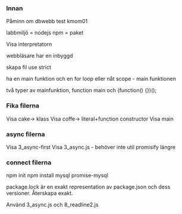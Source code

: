 ### Innan
Påminn om dbwebb test kmom01

labbmiljö = nodejs
npm = paket

Visa interpretatorn


webbläsare har en inbyggd

skapa fil
use strict

ha en main funktion och en for loop eller nåt
scope - main funktionen


två typer av mainfunktion, function main och (function() {})();

### Fika filerna
Visa cake-> klass
Visa coffe-> literal+function constructor
Visa main

### async filerna
Visa 3_async-first
Visa 3_async.js - behöver inte util promisify längre

### connect filerna
npm init
npm install mysql promise-mysql

package.lock är en exakt representation av package.json och dess versioner. Återskapa exakt.

Använd 3_async.js och 8_readline2.js
